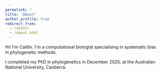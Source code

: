 ```yaml
---
permalink: /
title: "About"
author_profile: true
redirect_from: 
  - /about/
  - /about.html
---
```


Hi! I'm Caitlin. I'm a computational biologist specialising in systematic bias
in phylogenetic methods.

I completed my PhD in phylogenetics in December 2025, at the Australian National 
University, Canberra. 


